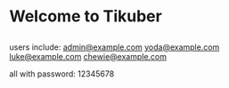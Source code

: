 # Welcome to Tikuber

##
users include:
admin@example.com
yoda@example.com
luke@example.com
chewie@example.com

all with password:
12345678